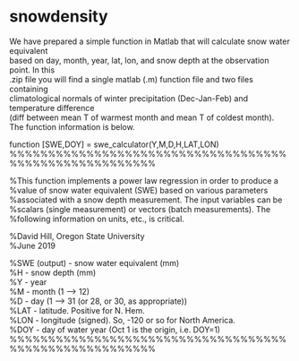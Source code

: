 # snowdensity

We have prepared a simple function in Matlab that will calculate snow water equivalent   
based on day, month, year, lat, lon, and snow depth at the observation point. In this   
.zip file you will find a single matlab (.m) function file and two files containing   
climatological normals of winter precipitation (Dec-Jan-Feb) and temperature difference   
(diff between mean T of warmest month and mean T of coldest month).   
The function information is below.  

function [SWE,DOY] = swe_calculator(Y,M,D,H,LAT,LON)  
%%%%%%%%%%%%%%%%%%%%%%%%%%%%%%%%%%%%%%%%%%%%%%%%%%%%%%%  

%This function implements a power law regression in order to produce a  
%value of snow water equivalent (SWE) based on various parameters  
%associated with a snow depth measurement. The input variables can be  
%scalars (single measurement) or vectors (batch measurements). The  
%following information on units, etc., is critical.  
  
%David Hill, Oregon State University  
%June 2019  
  
%SWE (output) - snow water equivalent (mm)  
%H - snow depth (mm)  
%Y - year  
%M - month (1 --> 12)  
%D - day (1 --> 31 (or 28, or 30, as appropriate))  
%LAT - latitude. Positive for N. Hem.  
%LON - longitude (signed). So, -120 or so for North America.  
%DOY - day of water year (Oct 1 is the origin, i.e. DOY=1)  
%%%%%%%%%%%%%%%%%%%%%%%%%%%%%%%%%%%%%%%%%%%%%%%%%%%%%%%  
